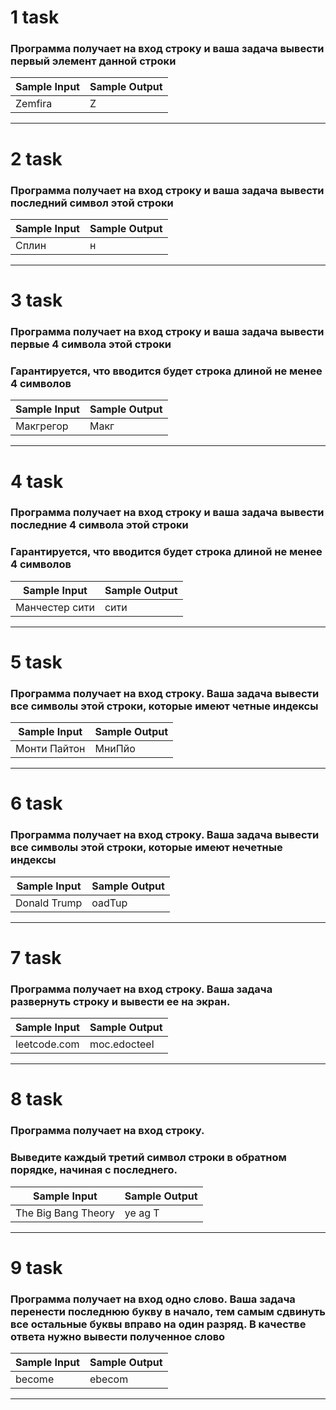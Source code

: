# 1 task
### Программа получает на вход строку и ваша задача вывести первый элемент данной строки
| Sample Input | Sample Output |
|--------------|---------------|
| Zemfira      | Z             |
___


# 2 task
### Программа получает на вход строку и ваша задача вывести последний символ этой строки
| Sample Input | Sample Output |
|--------------|---------------|
| Сплин        | н             |
___


# 3 task
### Программа получает на вход строку и ваша задача вывести первые 4 символа этой строки

### Гарантируется, что вводится будет строка длиной не менее 4 символов
| Sample Input | Sample Output |
|--------------|---------------|
| Макгрегор    | Макг          |
___


# 4 task
### Программа получает на вход строку и ваша задача вывести последние 4 символа этой строки

### Гарантируется, что вводится будет строка длиной не менее 4 символов
| Sample Input    | Sample Output |
|-----------------|---------------|
| Манчестер сити  | сити          |
___


# 5 task
### Программа получает на вход строку. Ваша задача вывести все символы этой строки, которые имеют четные индексы
| Sample Input  | Sample Output |
|---------------|---------------|
| Монти Пайтон  | МниПйо        |
___


# 6 task
### Программа получает на вход строку. Ваша задача вывести все символы этой строки, которые имеют нечетные индексы
| Sample Input  | Sample Output |
|---------------|---------------|
| Donald Trump  | oadTup        |
___


# 7 task
### Программа получает на вход строку. Ваша задача развернуть строку и вывести ее на экран.
| Sample Input  | Sample Output |
|---------------|---------------|
| leetcode.com  | moc.edocteel  |
___


# 8 task
### Программа получает на вход строку.

### Выведите каждый третий символ строки в обратном порядке, начиная с последнего.
| Sample Input         | Sample Output |
|----------------------|---------------|
| The Big Bang Theory  | ye ag T       |
___


# 9 task
### Программа получает на вход одно слово. Ваша задача перенести последнюю букву в начало, тем самым сдвинуть все остальные буквы вправо на один разряд. В качестве ответа нужно вывести полученное слово
| Sample Input | Sample Output |
|--------------|---------------|
| become       | ebecom        |
___